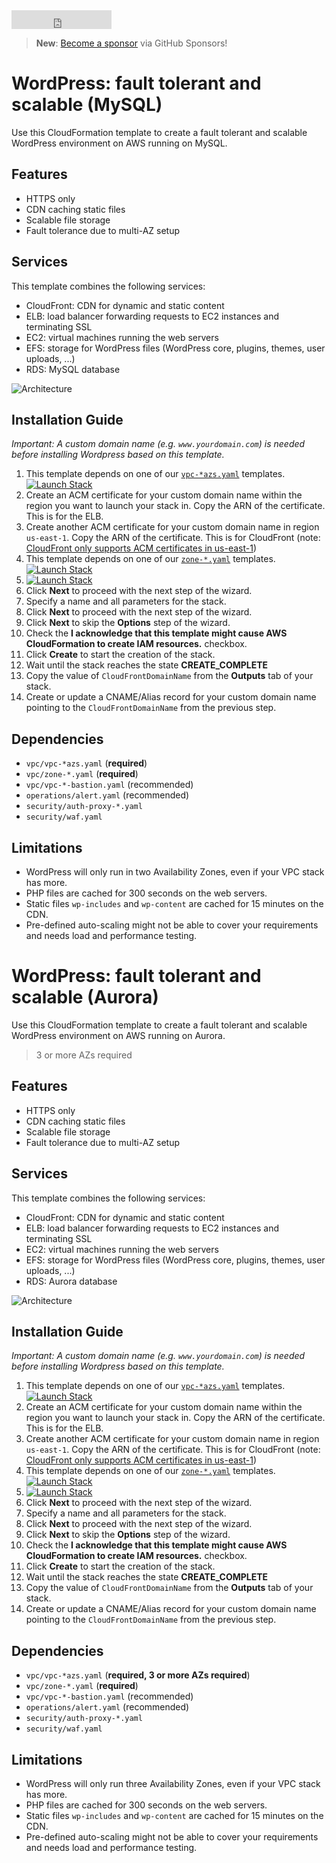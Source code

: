 <iframe src="https://ghbtns.com/github-btn.html?user=widdix&repo=aws-cf-templates&type=star&count=true&size=large" frameborder="0" scrolling="0" width="160px" height="30px"></iframe>

> **New**: [Become a sponsor](https://github.com/sponsors/widdix) via GitHub Sponsors!

# WordPress: fault tolerant and scalable (MySQL)
Use this CloudFormation template to create a fault tolerant and scalable WordPress environment on AWS running on MySQL.

## Features
* HTTPS only
* CDN caching static files
* Scalable file storage
* Fault tolerance due to multi-AZ setup

## Services
This template combines the following services:
* CloudFront: CDN for dynamic and static content
* ELB: load balancer forwarding requests to EC2 instances and terminating SSL
* EC2: virtual machines running the web servers
* EFS: storage for WordPress files (WordPress core, plugins, themes, user uploads, ...)
* RDS: MySQL database

![Architecture](./img/wordpress-ha.png)

## Installation Guide

*Important: A custom domain name (e.g. `www.yourdomain.com`) is needed before installing Wordpress based on this template.* 

1. This template depends on one of our [`vpc-*azs.yaml`](./vpc/) templates. [![Launch Stack](./img/launch-stack.png)](https://console.aws.amazon.com/cloudformation/home#/stacks/create/review?templateURL=https://s3-eu-west-1.amazonaws.com/widdix-aws-cf-templates-releases-eu-west-1/__VERSION__/vpc/vpc-2azs.yaml&stackName=vpc)
1. Create an ACM certificate for your custom domain name within the region you want to launch your stack in. Copy the ARN of the certificate. This is for the ELB.
1. Create another ACM certificate for your custom domain name in region `us-east-1`. Copy the ARN of the certificate. This is for CloudFront (note: [CloudFront only supports ACM certificates in us-east-1](https://docs.aws.amazon.com/acm/latest/userguide/acm-services.html))
1. This template depends on one of our [`zone-*.yaml`](./vpc/) templates. [![Launch Stack](./img/launch-stack.png)](https://console.aws.amazon.com/cloudformation/home#/stacks/create/review?templateURL=https://s3-eu-west-1.amazonaws.com/widdix-aws-cf-templates-releases-eu-west-1/__VERSION__/vpc/zone-public.yaml&stackName=zone)
1. [![Launch Stack](./img/launch-stack.png)](https://console.aws.amazon.com/cloudformation/home#/stacks/create/review?templateURL=https://s3-eu-west-1.amazonaws.com/widdix-aws-cf-templates-releases-eu-west-1/__VERSION__/wordpress/wordpress-ha.yaml&stackName=wordpress&param_ParentVPCStack=vpc&param_ParentZoneStack=zone)
1. Click **Next** to proceed with the next step of the wizard.
1. Specify a name and all parameters for the stack.
1. Click **Next** to proceed with the next step of the wizard.
1. Click **Next** to skip the **Options** step of the wizard.
1. Check the **I acknowledge that this template might cause AWS CloudFormation to create IAM resources.** checkbox.
1. Click **Create** to start the creation of the stack.
1. Wait until the stack reaches the state **CREATE_COMPLETE**
1. Copy the value of `CloudFrontDomainName` from the **Outputs** tab of your stack.
1. Create or update a CNAME/Alias record for your custom domain name pointing to the `CloudFrontDomainName` from the previous step.

## Dependencies
* `vpc/vpc-*azs.yaml` (**required**)
* `vpc/zone-*.yaml` (**required**)
* `vpc/vpc-*-bastion.yaml` (recommended)
* `operations/alert.yaml` (recommended)
* `security/auth-proxy-*.yaml`
* `security/waf.yaml`

## Limitations
* WordPress will only run in two Availability Zones, even if your VPC stack has more.
* PHP files are cached for 300 seconds on the web servers.
* Static files `wp-includes` and `wp-content` are cached for 15 minutes on the CDN.
* Pre-defined auto-scaling might not be able to cover your requirements and needs load and performance testing.

# WordPress: fault tolerant and scalable (Aurora)
Use this CloudFormation template to create a fault tolerant and scalable WordPress environment on AWS running on Aurora.

> 3 or more AZs required

## Features
* HTTPS only
* CDN caching static files
* Scalable file storage
* Fault tolerance due to multi-AZ setup

## Services
This template combines the following services:
* CloudFront: CDN for dynamic and static content
* ELB: load balancer forwarding requests to EC2 instances and terminating SSL
* EC2: virtual machines running the web servers
* EFS: storage for WordPress files (WordPress core, plugins, themes, user uploads, ...)
* RDS: Aurora database

![Architecture](./img/wordpress-ha.png)

## Installation Guide

*Important: A custom domain name (e.g. `www.yourdomain.com`) is needed before installing Wordpress based on this template.* 

1. This template depends on one of our [`vpc-*azs.yaml`](./vpc/) templates. [![Launch Stack](./img/launch-stack.png)](https://console.aws.amazon.com/cloudformation/home#/stacks/create/review?templateURL=https://s3-eu-west-1.amazonaws.com/widdix-aws-cf-templates-releases-eu-west-1/__VERSION__/vpc/vpc-3azs.yaml&stackName=vpc)
1. Create an ACM certificate for your custom domain name within the region you want to launch your stack in. Copy the ARN of the certificate. This is for the ELB.
1. Create another ACM certificate for your custom domain name in region `us-east-1`. Copy the ARN of the certificate. This is for CloudFront (note: [CloudFront only supports ACM certificates in us-east-1](https://docs.aws.amazon.com/acm/latest/userguide/acm-services.html))
1. This template depends on one of our [`zone-*.yaml`](./vpc/) templates. [![Launch Stack](./img/launch-stack.png)](https://console.aws.amazon.com/cloudformation/home#/stacks/create/review?templateURL=https://s3-eu-west-1.amazonaws.com/widdix-aws-cf-templates-releases-eu-west-1/__VERSION__/vpc/zone-public.yaml&stackName=zone)
1. [![Launch Stack](./img/launch-stack.png)](https://console.aws.amazon.com/cloudformation/home#/stacks/create/review?templateURL=https://s3-eu-west-1.amazonaws.com/widdix-aws-cf-templates-releases-eu-west-1/__VERSION__/wordpress/wordpress-ha-aurora.yaml&stackName=wordpress&param_ParentVPCStack=vpc&param_ParentZoneStack=zone)
1. Click **Next** to proceed with the next step of the wizard.
1. Specify a name and all parameters for the stack.
1. Click **Next** to proceed with the next step of the wizard.
1. Click **Next** to skip the **Options** step of the wizard.
1. Check the **I acknowledge that this template might cause AWS CloudFormation to create IAM resources.** checkbox.
1. Click **Create** to start the creation of the stack.
1. Wait until the stack reaches the state **CREATE_COMPLETE**
1. Copy the value of `CloudFrontDomainName` from the **Outputs** tab of your stack.
1. Create or update a CNAME/Alias record for your custom domain name pointing to the `CloudFrontDomainName` from the previous step.

## Dependencies
* `vpc/vpc-*azs.yaml` (**required, 3 or more AZs required**)
* `vpc/zone-*.yaml` (**required**)
* `vpc/vpc-*-bastion.yaml` (recommended)
* `operations/alert.yaml` (recommended)
* `security/auth-proxy-*.yaml`
* `security/waf.yaml`

## Limitations
* WordPress will only run three Availability Zones, even if your VPC stack has more.
* PHP files are cached for 300 seconds on the web servers.
* Static files `wp-includes` and `wp-content` are cached for 15 minutes on the CDN.
* Pre-defined auto-scaling might not be able to cover your requirements and needs load and performance testing.
